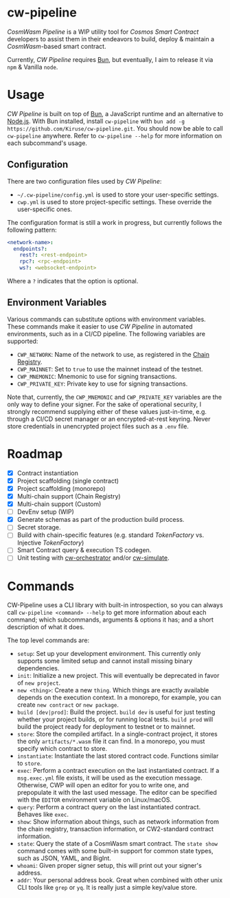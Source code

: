 # cw-pipeline
*CosmWasm Pipeline* is a WIP utility tool for *Cosmos Smart Contract* developers to assist them in their endeavors to build, deploy & maintain a *CosmWasm*-based smart contract.

Currently, *CW Pipeline* requires [Bun](https://bun.sh/), but eventually, I aim to release it via `npm` & Vanilla `node`.

# Usage
*CW Pipeline* is built on top of [Bun](https://bun.sh/), a JavaScript runtime and an alternative to [Node.js](https://nodejs.org/). With Bun installed, install `cw-pipeline` with `bun add -g https://github.com/Kiruse/cw-pipeline.git`. You should now be able to call `cw-pipeline` anywhere. Refer to `cw-pipeline --help` for more information on each subcommand's usage.

## Configuration
There are two configuration files used by *CW Pipeline*:
- `~/.cw-pipeline/config.yml` is used to store your user-specific settings.
- `cwp.yml` is used to store project-specific settings. These override the user-specific ones.

The configuration format is still a work in progress, but currently follows the following pattern:
```yaml
<network-name>:
  endpoints?:
    rest?: <rest-endpoint>
    rpc?: <rpc-endpoint>
    ws?: <websocket-endpoint>
```

Where a `?` indicates that the option is optional.

## Environment Variables
Various commands can substitute options with environment variables. These commands make it easier to use *CW Pipeline* in automated environments, such as in a CI/CD pipeline. The following variables are supported:

- `CWP_NETWORK`: Name of the network to use, as registered in the [Chain Registry](https://github.com/cosmos/chain-registry).
- `CWP_MAINNET`: Set to `true` to use the mainnet instead of the testnet.
- `CWP_MNEMONIC`: Mnemonic to use for signing transactions.
- `CWP_PRIVATE_KEY`: Private key to use for signing transactions.

Note that, currently, the `CWP_MNEMONIC` and `CWP_PRIVATE_KEY` variables are the only way to define your signer. For the sake of operational security, I strongly recommend supplying either of these values just-in-time, e.g. through a CI/CD secret manager or an encrypted-at-rest keyring. Never store credentials in unencrypted project files such as a `.env` file.

# Roadmap
- [x] Contract instantiation
- [x] Project scaffolding (single contract)
- [x] Project scaffolding (monorepo)
- [x] Multi-chain support (Chain Registry)
- [x] Multi-chain support (Custom)
- [ ] DevEnv setup (WIP)
- [x] Generate schemas as part of the production build process.
- [ ] Secret storage.
- [ ] Build with chain-specific features (e.g. standard *TokenFactory* vs. Injective *TokenFactory*)
- [ ] Smart Contract query & execution TS codegen.
- [ ] Unit testing with [cw-orchestrator](https://orchestrator.abstract.money/) and/or [cw-simulate](https://github.com/cosmology-tech/cw-simulate).

# Commands
CW-Pipeline uses a CLI library with built-in introspection, so you can always call `cw-pipeline <command> --help` to get more information about each command; which subcommands, arguments & options it has; and a short description of what it does.

The top level commands are:

- `setup`: Set up your development environment. This currently only supports some limited setup and cannot install missing binary dependencies.
- `init`: Initialize a new project. This will eventually be deprecated in favor of `new project`.
- `new <thing>`: Create a new `thing`. Which things are exactly available depends on the execution context. In a monorepo, for example, you can create `new contract` or `new package`.
- `build [dev|prod]`: Build the project. `build dev` is useful for just testing whether your project builds, or for running local tests. `build prod` will build the project ready for deployment to testnet or to mainnet.
- `store`: Store the compiled artifact. In a single-contract project, it stores the only `artifacts/*.wasm` file it can find. In a monorepo, you must specify which contract to store.
- `instantiate`: Instantiate the last stored contract code. Functions similar to `store`.
- `exec`: Perform a contract execution on the last instantiated contract. If a `msg.exec.yml` file exists, it will be used as the execution message. Otherwise, CWP will open an editor for you to write one, and prepopulate it with the last used message. The editor can be specified with the `EDITOR` environment variable on Linux/macOS.
- `query`: Perform a contract query on the last instantiated contract. Behaves like `exec`.
- `show`: Show information about things, such as network information from the chain registry, transaction information, or CW2-standard contract information.
- `state`: Query the state of a CosmWasm smart contract. The `state show` command comes with some built-in support for common state types, such as JSON, YAML, and BigInt.
- `whoami`: Given proper signer setup, this will print out your signer's address.
- `addr`: Your personal address book. Great when combined with other unix CLI tools like `grep` or `yq`. It is really just a simple key/value store.
